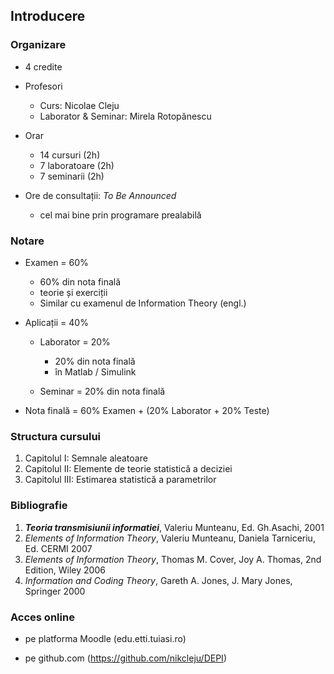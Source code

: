 ## Introducere

### Organizare

- 4 credite
- Profesori
    - Curs: Nicolae Cleju
    - Laborator & Seminar: Mirela Rotopănescu

- Orar
    - 14 cursuri (2h)
    - 7 laboratoare (2h)
    - 7 seminarii (2h)

- Ore de consultații: *To Be Announced* 
    - cel mai bine prin programare prealabilă

### Notare

- Examen = 60%
    - 60% din nota finală
    - teorie și exerciții
    - Similar cu examenul de Information Theory (engl.)
    
- Aplicații = 40%
    - Laborator = 20%
        - 20% din nota finală
        - în Matlab / Simulink
	   
    - Seminar = 20% din nota finală

- Nota finală = 60% Examen + (20% Laborator + 20% Teste)


### Structura cursului
1. Capitolul I:   Semnale aleatoare
2. Capitolul II:  Elemente de teorie statistică a deciziei 
3. Capitolul III: Estimarea statistică a parametrilor

### Bibliografie

1. ***Teoria transmisiunii informatiei***, Valeriu Munteanu, Ed. Gh.Asachi, 2001
1. *Elements of Information Theory*, Valeriu Munteanu, Daniela Tarniceriu, Ed. CERMI 2007
1. *Elements of Information Theory*, Thomas M. Cover, Joy A. Thomas, 2nd Edition, Wiley 2006
1. *Information and Coding Theory*, Gareth A. Jones, J. Mary Jones, Springer 2000

### Acces online 

- pe platforma Moodle (edu.etti.tuiasi.ro)

- pe github.com (https://github.com/nikcleju/DEPI)

